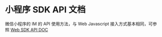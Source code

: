 # 小程序 SDK API 文档

<Toc />

微信小程序的 IM 的 API 使用方法，与 Web Javascript 接入方式基本相同，可参照 [Web SDK API DOC](http://webim-h5.easemob.com/jsdoc/out/connection.html)